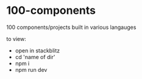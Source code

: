 # 100-components

100 components/projects built in various langauges


to view: 
- open in stackblitz
- cd 'name of dir'
- npm i 
- npm run dev
